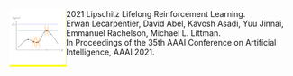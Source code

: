 <div style="width: 20%; float:left; background: yellow;">
<img src="/img/lc.png" alt="Lipschitz Continuity" style="width:100px;height:100px;">
</div>

<div style="width: 80%; float:right">
2021 Lipschitz Lifelong Reinforcement Learning.<br>
Erwan Lecarpentier, David Abel, Kavosh Asadi, Yuu Jinnai, Emmanuel Rachelson, Michael L. Littman.<br>
In Proceedings of the 35th AAAI Conference on Artificial Intelligence, AAAI 2021.
</div>


